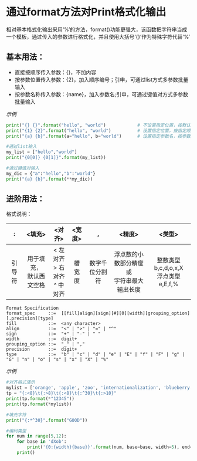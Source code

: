 # 通过format方法对Print格式化输出  
相对基本格式化输出采用‘%’的方法，format()功能更强大，该函数把字符串当成一个模板，通过传入的参数进行格式化，并且使用大括号‘{}’作为特殊字符代替‘%’  

## 基本用法：  
+ 直接按顺序传入参数：{}，不加内容  
+ 按参数位置传入参数：{2}，加入顺序编号；引申，可通过list方式多参数批量输入  
+ 按参数名称传入参数：{name}，加入参数名;引申，可通过键值对方式多参数批量输入  

*示例*  
```Python
print("{} {}".format("hello", "world")            # 不设置指定位置，按默认顺序
print("{1} {2}".format("hello", "world")          # 设置指定位置，按指定顺序输入
print("{a} {b}".format(a="hello", b="world")      # 设置指定参数名，按参数名输入

#通过list输入
my_list = ["hello","world"]
print("{0[0]} {0[1]}".format(my_list))

#通过键值对输入
my_dic = {"a":"hello","b":"world"}
print("{a} {b}".format(**my_dic))

```

## 进阶用法：  
格式说明：  

| : |<填充>|<对齐>|<宽度>| , |<精度>|<类型>|
|:----:|:-----------:|:--------:|:----------:|:-----------:|:-----------------:|:---------------:|
|引导符|用于填充，<br>默认西文空格|< 左对齐 <br> > 右对齐 <br> ^ 中对齐|槽宽度|数字千位分割符|浮点数的小数部分精度或<br>字符串最大输出长度|整数类型b,c,d,o,x,X <br>浮点类型e,E,f,%|

```
Format Specification
format_spec     ::=  [[fill]align][sign][#][0][width][grouping_option][.precision][type]
fill            ::=  <any character>
align           ::=  "<" | ">" | "=" | "^"
sign            ::=  "+" | "-" | " "
width           ::=  digit+
grouping_option ::=  "_" | ","
precision       ::=  digit+
type            ::=  "b" | "c" | "d" | "e" | "E" | "f" | "F" | "g" | "G" | "n" | "o" | "s" | "x" | "X" | "%"  
```

*示例*  
```Python
#对齐格式演示
mylist = ['orange', 'apple', 'zoo', 'internationalization', 'blueberry']
tp = "{:<8}\t{:>8}\t{:<8}\t{:^30}\t{:>10}"
print(tp.format(*"12345"))
print(tp.format(*mylist))

#填充字符
print("{:*^30}".format("GOOD"))

#编码类型
for num in range(5,12):
    for base in 'dXob':
        print('{0:{width}{base}}'.format(num, base=base, width=5), end=' ')
    print()

```
